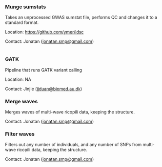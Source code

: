 ### Munge sumstats
Takes an unprocessed GWAS sumstat file, performs QC and changes it to a standard format.

Location: https://github.com/ymer/ldsc   

Contact: Jonatan (jonatan.smp@gmail.com)  
<br>

### GATK
Pipeline that runs GATK variant calling

Location: NA

Contact: Jinjie (jjduan@biomed.au.dk)

### Merge waves
Merges waves of multi-wave ricopili data, keeping the structure.

Contact: Jonatan (jonatan.smp@gmail.com) 

### Filter waves
Filters out any number of individuals, and any number of SNPs from multi-wave ricopili data, keeping the structure.

Contact: Jonatan (jonatan.smp@gmail.com) 
